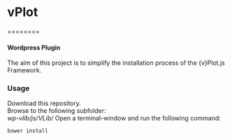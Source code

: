 # vPlot
========

#### Wordpress Plugin ####
The aim of this project is to simplify the installation process of the {v}Plot.js Framework.

### Usage ###
Download this repository.<br />
Browse to the following subfolder:<br />
<i>wp-vlib/js/VLib/</i>
Open a terminal-window and run the following command:
```html
bower install
```
